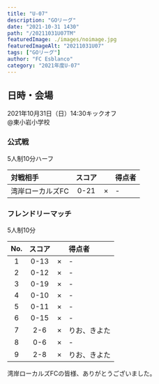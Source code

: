 ```yaml
---
title: "U-07"
description: "GOリーグ"
date: "2021-10-31 1430"
path: "/20211031U07TM"
featuredImage: ./images/noimage.jpg
featuredImageAlt: "20211031U07"
tags: ["GOリーグ"]
author: "FC Esblanco"
category: "2021年度U-07"
---
```


## 日時・会場

2021年10月31日（日）14:30キックオフ<br>
@東小岩小学校

### 公式戦
5人制10分ハーフ

| 対戦相手| スコア |   | 得点者  |
|:----|:------:|:-:|:--------|
| 湾岸ローカルズFC | 0-21 | × |-|

### フレンドリーマッチ
5人制10分

| No.| スコア |   | 得点者  |
|:--:|:------:|:-:|:--------|
| 1  | 0-13 | × |-|
| 2  | 0-12 | × |-|
| 3  | 0-19 | × |-|
| 4  | 0-10 | × |-|
| 5  | 0-11 | × |-|
| 6  | 0-15 | × |-|
| 7  | 2-6 | × |りお、きよた|
| 8  | 0-6 | × |-|
| 9  | 2-8 | × |りお、きよた|

湾岸ローカルズFCの皆様、ありがとうございました。